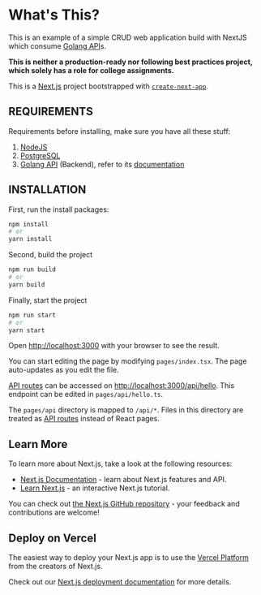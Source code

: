 # What's This?

This is an example of a simple CRUD web application build with NextJS which consume [Golang API](https://github.com/resqiar/go-http-api/)s.

**This is neither a production-ready nor following best practices project, which solely has a role for college assignments.**

This is a [Next.js](https://nextjs.org/) project bootstrapped with [`create-next-app`](https://github.com/vercel/next.js/tree/canary/packages/create-next-app).

## REQUIREMENTS

Requirements before installing, make sure you have all these stuff:

1. [NodeJS](https://nodejs.org/en/download/)
2. [PostgreSQL](https://www.postgresql.org/download/)
3. [Golang API](https://github.com/resqiar/go-http-api) (Backend), refer to its [documentation](https://github.com/resqiar/go-http-api#whats-this)

## INSTALLATION

First, run the install packages:

```bash
npm install
# or
yarn install
```

Second, build the project

```bash
npm run build
# or
yarn build
```

Finally, start the project

```bash
npm run start
# or
yarn start
```

Open [http://localhost:3000](http://localhost:3000) with your browser to see the result.

You can start editing the page by modifying `pages/index.tsx`. The page auto-updates as you edit the file.

[API routes](https://nextjs.org/docs/api-routes/introduction) can be accessed on [http://localhost:3000/api/hello](http://localhost:3000/api/hello). This endpoint can be edited in `pages/api/hello.ts`.

The `pages/api` directory is mapped to `/api/*`. Files in this directory are treated as [API routes](https://nextjs.org/docs/api-routes/introduction) instead of React pages.

## Learn More

To learn more about Next.js, take a look at the following resources:

- [Next.js Documentation](https://nextjs.org/docs) - learn about Next.js features and API.
- [Learn Next.js](https://nextjs.org/learn) - an interactive Next.js tutorial.

You can check out [the Next.js GitHub repository](https://github.com/vercel/next.js/) - your feedback and contributions are welcome!

## Deploy on Vercel

The easiest way to deploy your Next.js app is to use the [Vercel Platform](https://vercel.com/new?utm_medium=default-template&filter=next.js&utm_source=create-next-app&utm_campaign=create-next-app-readme) from the creators of Next.js.

Check out our [Next.js deployment documentation](https://nextjs.org/docs/deployment) for more details.
